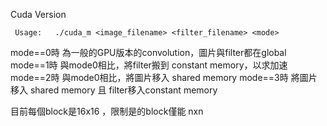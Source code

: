 Cuda Version
```
 Usage:   ./cuda_m <image_filename> <filter_filename> <mode> 
```
mode==0時 為一般的GPU版本的convolution，圖片與filter都在global
mode==1時 與mode0相比，將filter搬到 constant memory，以求加速
mode==2時 與mode0相比，將圖片移入 shared memory
mode==3時 將圖片移入 shared memory 且 filter移入constant memory

目前每個block是16x16 ，限制是的block僅能 nxn
